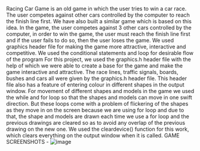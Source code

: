 Racing Car Game is an old game in which the user tries to win a car race. The user
competes against other cars controlled by the computer to reach the finish line first.
We have also built a similar game which is based on this idea. In the game, the user
competes against 3 other cars controlled by the computer, in order to win the game,
the user must reach the finish line first and if the user fails to do so, then the user
loses the game. We used graphics header file for making the game more attractive,
interactive and competitive. We used the conditional statements and loop for
desirable flow of the program
For this project, we used the graphics.h header file with the help of which we were
able to create a base for the game and make the game interactive and attractive.
The race lines, traffic signals, boards, bushes and cars all were given by the
graphics.h header file. This header file also has a feature of entering colour in
different shapes in the output window. For movement of different shapes and
models in the game we used the while and for loop so that the shapes and models
can move in one swift direction. But these loops come with a problem of flickering
of the shapes as they move in on the screen because we are using for loop and due
to that, the shape and models are drawn each time we use a for loop and the
previous drawings are cleared so as to avoid any overlap of the previous drawing
on the new one. We used the cleardevice() function for this work, which clears
everything on the output window when it is called.
GAME SCREENSHOTS - 
![image](https://github.com/sanskritiiiiii/Graphics/assets/107865646/f6314cdd-492b-4785-bcc4-48e09be1a3ac)
